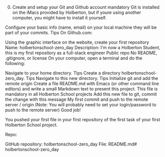 0. Create and setup your Git and Github account mandatory
Git is installed on the iMacs provided by Holberton, but if youre using another computer, you might have to install it yourself.

Configure your basic info (name, email) on your local machine  they will be part of your commits. Tips
On Github.com:

Using the graphic interface on the website, create your first repository
Name: holbertonschool-zero_day
Description: I'm now a Holberton Student, this is my first repository as a full-stack engineer
Public repo
No README, .gitignore, or license
On your computer, open a terminal and do the following:

Navigate to your home directory. Tips
Create a directory holbertonschool-zero_day. Tips
Navigate to this new directory. Tips
Initialize git and add the remote origin
Create a file README.md with Emacs (or other command line editors) and write a small Markdown text to present this project. This file is mandatory in all Holberton School projects
Add this new file to git, commit the change with this message My first commit and push to the remote server / origin (Note: You will probably need to set your login/password to push to the remote server)
Good job!

You pushed your first file in your first repository of the first task of your first Holberton School project.

Repo:

GitHub repository: holbertonschool-zero_day
File: README.md# holbertonschool-zero_day
